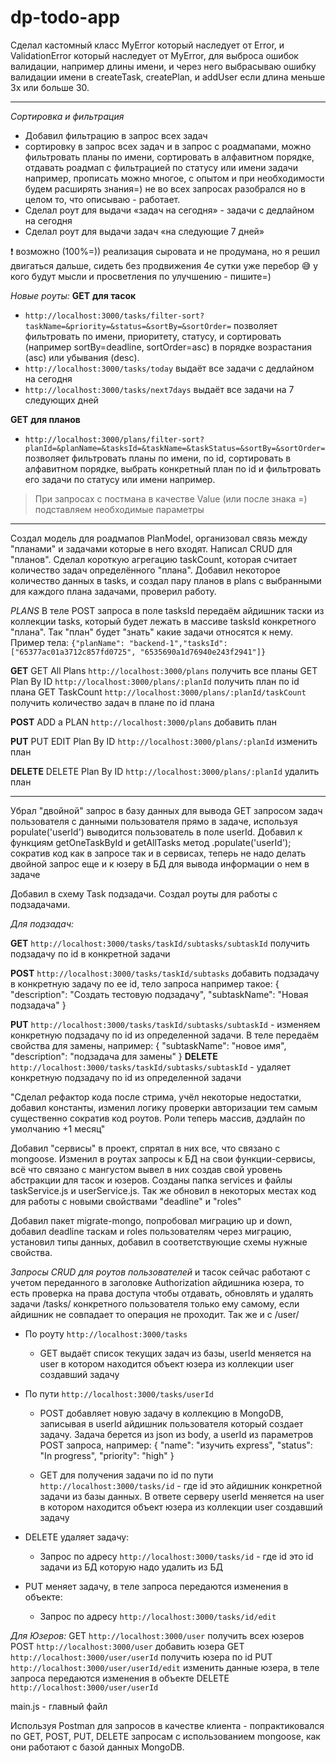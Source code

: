 # dp-todo-app

Сделал кастомный класс MyError который наследует от Error, и ValidationError который наследует от MyError, для выброса ошибок валидации, например длины имени, и через него выбрасываю ошибку валидации имени в createTask, createPlan, и addUser если длина меньше 3х или больше 30.

---

_Сортировка и фильтрация_

-   Добавил фильтрацию в запрос всех задач
-   сортировку в запрос всех задач и в запрос с роадмапами, можно фильтровать планы по имени, сортировать в алфавитном порядке, отдавать роадмап с фильтрацией по статусу или имени задачи например, прописать можно многое, с опытом и при необходимости будем расширять знания=) не во всех запросах разобрался но в целом то, что описываю - работает.
-   Сделал роут для выдачи «задач на сегодня» - задачи с дедлайном на сегодня
-   Сделал роут для выдачи задач «на следующие 7 дней»

❗ возможно (100%=)) реализация сыровата и не продумана, но я решил двигаться дальше, сидеть без продвижения 4е сутки уже перебор 😅 у кого будут мысли и просветления по улучшению - пишите=)

_Новые роуты:_
**GET** **для тасок**

-   `http://localhost:3000/tasks/filter-sort?taskName=&priority=&status=&sortBy=&sortOrder=` позволяет фильтровать по имени, приоритету, статусу, и сортировать (например sortBy=deadline, sortOrder=asc) в порядке возрастания (asc) или убывания (desc).
-   `http://localhost:3000/tasks/today` выдаёт все задачи с дедлайном на сегодня
-   `http://localhost:3000/tasks/next7days` выдаёт все задачи на 7 следующих дней

**GET** **для планов**

-   `http://localhost:3000/plans/filter-sort?planId=&planName=&tasksId=&taskName=&taskStatus=&sortBy=&sortOrder=` позволяет фильтровать планы по имени, по id, сортировать в алфавитном порядке, выбрать конкретный план по id и фильтровать его задачи по статусу или имени например.

> При запросах с постмана в качестве Value (или после знака =) подставляем необходимые параметры

---

Создал модель для роадмапов PlanModel, организовал связь между "планами" и задачами которые в него входят. Написал CRUD для "планов". Сделал короткую агрегацию taskCount, которая считает количество задач определённого "плана". Добавил некоторое количество данных в tasks, и создал пару планов в plans с выбранными для каждого плана задачами, проверил работу.

_PLANS_
В теле POST запроса в поле tasksId передаём айдишник таски из коллекции tasks, который будет лежать в массиве tasksId конкретного "плана". Так "план" будет "знать" какие задачи относятся к нему.
Пример тела: `{"planName": "backend-1","tasksId": ["65377ac01a3712c857fd0725", "6535690a1d76940e243f2941"]}`

**GET**
GET All Plans `http://localhost:3000/plans` получить все планы
GET Plan By ID `http://localhost:3000/plans/:planId` получить план по id плана
GET TaskCount `http://localhost:3000/plans/:planId/taskCount` получить количество задач в плане по id плана

**POST**
ADD a PLAN `http://localhost:3000/plans` добавить план

**PUT**
PUT EDIT Plan By ID `http://localhost:3000/plans/:planId` изменить план

**DELETE**
DELETE Plan By ID `http://localhost:3000/plans/:planId` удалить план

---

Убрал "двойной" запрос в базу данных для вывода GET запросом задач пользователя с данными пользователя прямо в задаче, используя populate('userId') выводится пользователь в поле userId.
Добавил к функциям getOneTaskById и getAllTasks метод .populate('userId'); сократив код как в запросе так и в сервисах, теперь не надо делать двойной запрос еще и к юзеру в БД для вывода информации о нем в задаче

Добавил в схему Task подзадачи. Создал роуты для работы с подзадачами.

_Для подзадач:_

**GET** `http://localhost:3000/tasks/taskId/subtasks/subtaskId` получить подзадачу по id в конкретной задачи

**POST** `http://localhost:3000/tasks/taskId/subtasks` добавить подзадачу в конкретную задачу по ее id, тело запроса например такое:
{
"description": "Создать тестовую подзадачу",
"subtaskName": "Новая подзадача"
}

**PUT** `http://localhost:3000/tasks/taskId/subtasks/subtaskId` - изменяем конкретную подзадачу по id из определенной задачи. В теле передаём свойства для замены, например:
{
"subtaskName": "новое имя",
"description": "подзадача для замены"
}
**DELETE** `http://localhost:3000/tasks/taskId/subtasks/subtaskId` - удаляет конкретную подзадачу по id из определенной задачи

"Сделал рефактор кода после стрима, учёл некоторые недостатки, добавил константы, изменил логику проверки авторизации тем самым существенно сократив код роутов. Роли теперь массив, дэдлайн по умолчанию +1 месяц"

Добавил "сервисы" в проект, спрятал в них все, что связано с mongoose. Изменил в роутах запросы к БД на свои функции-сервисы, всё что связано с мангустом вывел в них создав свой уровень абстракции для тасок и юзеров. Созданы папка services и файлы taskService.js и userService.js. Так же обновил в некоторых местах код для работы с новыми свойствами "deadline" и "roles"

Добавил пакет migrate-mongo, попробовал миграцию up и down, добавил deadline таскам и roles пользователям через миграцию, установил типы данных, добавил в соответствующие схемы нужные свойства.

_Запросы CRUD для роутов пользователей_ и тасок сейчас работают с учетом переданного в заголовке Authorization айдишника юзера, то есть проверка на права доступа чтобы отдавать, обновлять и удалять задачи /tasks/ конкретного пользователя только ему самому, если айдишник не совпадает то операция не проходит. Так же и с /user/

-   По роуту `http://localhost:3000/tasks`

    -   GET выдаёт список текущих задач из базы, userId меняется на user в котором находится объект юзера из коллекции user создавший задачу

-   По пути `http://localhost:3000/tasks/userId`

    -   POST добавляет новую задачу в коллекцию в MongoDB, записывая в userId айдишник пользователя который создает задачу. Задача берется из json из body, а userId из параметров
        POST запроса, например:
        {
        "name": "изучить express",
        "status": "In progress",
        "priority": "high"
        }

    -   GET для получения задачи по id по пути `http://localhost:3000/tasks/id` - где id это айдишник конкретной задачи из базы данных. В ответе серверу userId меняется на user в котором находится объект юзера из коллекции user создавший задачу

-   DELETE удаляет задачу:

    -   Запрос по адресу `http://localhost:3000/tasks/id` - где id это id задачи из БД которую надо удалить из БД

-   PUT меняет задачу, в теле запроса передаются изменения в объекте:
    -   Запрос по адресу `http://localhost:3000/tasks/id/edit`

_Для Юзеров:_
GET `http://localhost:3000/user` получить всех юзеров
POST `http://localhost:3000/user` добавить юзера
GET `http://localhost:3000/user/userId` получить юзера по id
PUT `http://localhost:3000/user/userId/edit` изменить данные юзера, в теле запроса передаются изменения в объекте
DELETE `http://localhost:3000/user/userId`

main.js - главный файл

Используя Postman для запросов в качестве клиента - попрактиковался по GET, POST, PUT, DELETE запросам с использованием mongoose, как они работают с базой данных MongoDB.

